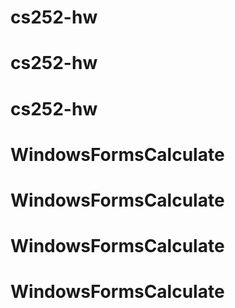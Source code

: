 # cs252-hw
# cs252-hw
# cs252-hw
# WindowsFormsCalculate
# WindowsFormsCalculate
# WindowsFormsCalculate
# WindowsFormsCalculate
